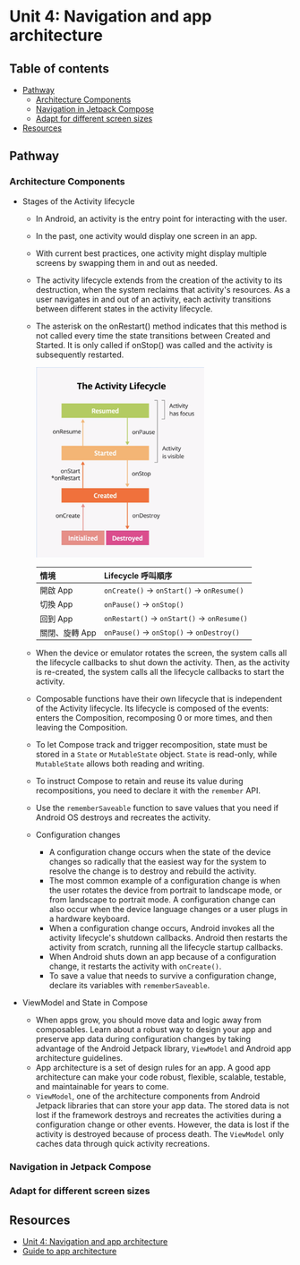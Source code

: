 <!-- omit in toc -->

# Unit 4: Navigation and app architecture

<!-- omit in toc -->

## Table of contents

- [Pathway](#pathway)
  - [Architecture Components](#architecture-components)
  - [Navigation in Jetpack Compose](#navigation-in-jetpack-compose)
  - [Adapt for different screen sizes](#adapt-for-different-screen-sizes)
- [Resources](#resources)

## Pathway

### Architecture Components

- Stages of the Activity lifecycle

  - In Android, an activity is the entry point for interacting with the user.
  - In the past, one activity would display one screen in an app.
  - With current best practices, one activity might display multiple screens by
    swapping them in and out as needed.
  - The activity lifecycle extends from the creation of the activity to its
    destruction, when the system reclaims that activity's resources. As a user
    navigates in and out of an activity, each activity transitions between
    different states in the activity lifecycle.
  - The asterisk on the onRestart() method indicates that this method is not
    called every time the state transitions between Created and Started. It is
    only called if onStop() was called and the activity is subsequently
    restarted.

    <img src="../images/activity_lifecycle.png" alt="The Activity Lifecycle" width="300"/>

    | **情境**       | **Lifecycle 呼叫順序**                     |
    | -------------- | ------------------------------------------ |
    | 開啟 App       | `onCreate()` → `onStart()` → `onResume()`  |
    | 切換 App       | `onPause()` → `onStop()`                   |
    | 回到 App       | `onRestart()` → `onStart()` → `onResume()` |
    | 關閉、旋轉 App | `onPause()` → `onStop()` → `onDestroy()`   |

  - When the device or emulator rotates the screen, the system calls all the
    lifecycle callbacks to shut down the activity. Then, as the activity is
    re-created, the system calls all the lifecycle callbacks to start the
    activity.
  - Composable functions have their own lifecycle that is independent of the
    Activity lifecycle. Its lifecycle is composed of the events: enters the
    Composition, recomposing 0 or more times, and then leaving the Composition.
  - To let Compose track and trigger recomposition, state must be stored in a
    `State` or `MutableState` object. `State` is read-only, while `MutableState`
    allows both reading and writing.
  - To instruct Compose to retain and reuse its value during recompositions, you
    need to declare it with the `remember` API.
  - Use the `rememberSaveable` function to save values that you need if Android
    OS destroys and recreates the activity.
  - Configuration changes
    - A configuration change occurs when the state of the device changes so
      radically that the easiest way for the system to resolve the change is to
      destroy and rebuild the activity.
    - The most common example of a configuration change is when the user rotates
      the device from portrait to landscape mode, or from landscape to portrait
      mode. A configuration change can also occur when the device language
      changes or a user plugs in a hardware keyboard.
    - When a configuration change occurs, Android invokes all the activity
      lifecycle's shutdown callbacks. Android then restarts the activity from
      scratch, running all the lifecycle startup callbacks.
    - When Android shuts down an app because of a configuration change, it
      restarts the activity with `onCreate()`.
    - To save a value that needs to survive a configuration change, declare its
      variables with `rememberSaveable`.

- ViewModel and State in Compose
  - When apps grow, you should move data and logic away from composables. Learn
    about a robust way to design your app and preserve app data during
    configuration changes by taking advantage of the Android Jetpack library,
    `ViewModel` and Android app architecture guidelines.
  - App architecture is a set of design rules for an app. A good app
    architecture can make your code robust, flexible, scalable, testable, and
    maintainable for years to come.
  - `ViewModel`, one of the architecture components from Android Jetpack
    libraries that can store your app data. The stored data is not lost if the
    framework destroys and recreates the activities during a configuration
    change or other events. However, the data is lost if the activity is
    destroyed because of process death. The `ViewModel` only caches data through
    quick activity recreations.

### Navigation in Jetpack Compose

### Adapt for different screen sizes

## Resources

- [Unit 4: Navigation and app architecture](https://developer.android.com/courses/android-basics-compose/unit-4)
- [Guide to app architecture](https://developer.android.com/topic/architecture)
